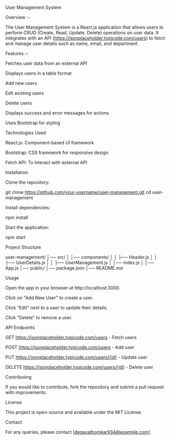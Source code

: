 User Management System

Overview :-

The User Management System is a React.js application that allows users to perform CRUD (Create, Read, Update, Delete) operations on user data. It integrates with an API (https://jsonplaceholder.typicode.com/users) to fetch and manage user details such as name, email, and department.

Features :-

Fetches user data from an external API

Displays users in a table format

Add new users

Edit existing users

Delete users

Displays success and error messages for actions

Uses Bootstrap for styling

Technologies Used

React.js: Component-based UI framework

Bootstrap: CSS framework for responsive design

Fetch API: To interact with external API

Installation

Clone the repository:

git clone https://github.com/your-username/user-management.git
cd user-management

Install dependencies:

npm install

Start the application:

npm start

Project Structure

user-management/
│── src/
│   │── components/
│   │   ├── Header.js
│   │   ├── UserDetails.js
│   │   ├── UserManagement.js
│   │── index.js
│   │── App.js
│── public/
│── package.json
│── README.md

Usage

Open the app in your browser at http://localhost:3000.

Click on "Add New User" to create a user.

Click "Edit" next to a user to update their details.

Click "Delete" to remove a user.

API Endpoints

GET https://jsonplaceholder.typicode.com/users - Fetch users

POST https://jsonplaceholder.typicode.com/users - Add user

PUT https://jsonplaceholder.typicode.com/users/{id} - Update user

DELETE https://jsonplaceholder.typicode.com/users/{id} - Delete user

Contributing

If you would like to contribute, fork the repository and submit a pull request with improvements.

License

This project is open-source and available under the MIT License.

Contact

For any queries, please contact [degavathomkar934@example.com].

